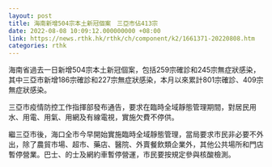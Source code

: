 ```yaml
---
layout: post
title: 海南新增504宗本土新冠個案　三亞市佔413宗
date: 2022-08-08 10:09:12.000000000 +08:00
link: https://news.rthk.hk/rthk/ch/component/k2/1661371-20220808.htm
categories: rthk
---
```


海南省過去一日新增504宗本土新冠個案，包括259宗確診和245宗無症狀感染，其中三亞市新增186宗確診和227宗無症狀感染，本月以來累計801宗確診、409宗無症狀感染。

三亞市疫情防控工作指揮部發布通告，要求在臨時全域靜態管理期間，對居民用水、用電、用氣、用網及有線電視，實施欠費不停供。

繼三亞市後，海口全市今早開始實施臨時全域靜態管理，當局要求市民非必要不外出，除了農貿市場、超市、藥店、醫院、外賣餐飲類企業外，其他公共場所和門店暫停營業。巴士、的士及網約車暫停營運，市民要按規定參與核酸檢測。
